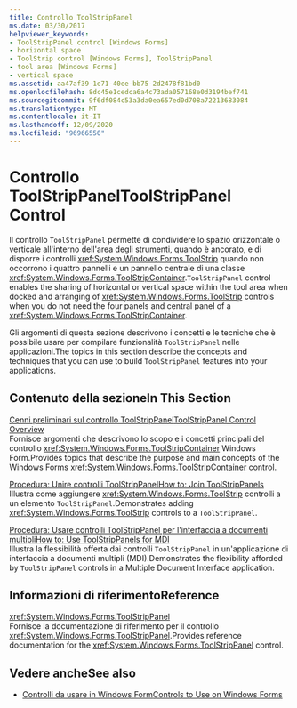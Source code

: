 ```yaml
---
title: Controllo ToolStripPanel
ms.date: 03/30/2017
helpviewer_keywords:
- ToolStripPanel control [Windows Forms]
- horizontal space
- ToolStrip control [Windows Forms], ToolStripPanel
- tool area [Windows Forms]
- vertical space
ms.assetid: aa47af39-1e71-40ee-bb75-2d2478f81bd0
ms.openlocfilehash: 8dc45e1cedca6a4c73ada057168e0d3194bef741
ms.sourcegitcommit: 9f6df084c53a3da0ea657ed0d708a72213683084
ms.translationtype: MT
ms.contentlocale: it-IT
ms.lasthandoff: 12/09/2020
ms.locfileid: "96966550"
---
```

# <a name="toolstrippanel-control"></a><span data-ttu-id="704a4-102">Controllo ToolStripPanel</span><span class="sxs-lookup"><span data-stu-id="704a4-102">ToolStripPanel Control</span></span>
<span data-ttu-id="704a4-103">Il controllo `ToolStripPanel` permette di condividere lo spazio orizzontale o verticale all'interno dell'area degli strumenti, quando è ancorato, e di disporre i controlli <xref:System.Windows.Forms.ToolStrip> quando non occorrono i quattro pannelli e un pannello centrale di una classe <xref:System.Windows.Forms.ToolStripContainer>.</span><span class="sxs-lookup"><span data-stu-id="704a4-103">`ToolStripPanel` control enables the sharing of horizontal or vertical space within the tool area when docked and arranging of <xref:System.Windows.Forms.ToolStrip> controls when you do not need the four panels and central panel of a <xref:System.Windows.Forms.ToolStripContainer>.</span></span>  
  
 <span data-ttu-id="704a4-104">Gli argomenti di questa sezione descrivono i concetti e le tecniche che è possibile usare per compilare funzionalità `ToolStripPanel` nelle applicazioni.</span><span class="sxs-lookup"><span data-stu-id="704a4-104">The topics in this section describe the concepts and techniques that you can use to build `ToolStripPanel` features into your applications.</span></span>  
  
## <a name="in-this-section"></a><span data-ttu-id="704a4-105">Contenuto della sezione</span><span class="sxs-lookup"><span data-stu-id="704a4-105">In This Section</span></span>  
 [<span data-ttu-id="704a4-106">Cenni preliminari sul controllo ToolStripPanel</span><span class="sxs-lookup"><span data-stu-id="704a4-106">ToolStripPanel Control Overview</span></span>](toolstrippanel-control-overview.md)  
 <span data-ttu-id="704a4-107">Fornisce argomenti che descrivono lo scopo e i concetti principali del controllo <xref:System.Windows.Forms.ToolStripContainer> Windows Form.</span><span class="sxs-lookup"><span data-stu-id="704a4-107">Provides topics that describe the purpose and main concepts of the Windows Forms <xref:System.Windows.Forms.ToolStripContainer> control.</span></span>  
  
 [<span data-ttu-id="704a4-108">Procedura: Unire controlli ToolStripPanel</span><span class="sxs-lookup"><span data-stu-id="704a4-108">How to: Join ToolStripPanels</span></span>](how-to-join-toolstrippanels.md)  
 <span data-ttu-id="704a4-109">Illustra come aggiungere <xref:System.Windows.Forms.ToolStrip> controlli a un elemento `ToolStripPanel`.</span><span class="sxs-lookup"><span data-stu-id="704a4-109">Demonstrates adding <xref:System.Windows.Forms.ToolStrip> controls to a `ToolStripPanel`.</span></span>  
  
 [<span data-ttu-id="704a4-110">Procedura: Usare controlli ToolStripPanel per l'interfaccia a documenti multipli</span><span class="sxs-lookup"><span data-stu-id="704a4-110">How to: Use ToolStripPanels for MDI</span></span>](how-to-use-toolstrippanels-for-mdi.md)  
 <span data-ttu-id="704a4-111">Illustra la flessibilità offerta dai controlli `ToolStripPanel` in un'applicazione di interfaccia a documenti multipli (MDI).</span><span class="sxs-lookup"><span data-stu-id="704a4-111">Demonstrates the flexibility afforded by `ToolStripPanel` controls in a Multiple Document Interface application.</span></span>  
  
## <a name="reference"></a><span data-ttu-id="704a4-112">Informazioni di riferimento</span><span class="sxs-lookup"><span data-stu-id="704a4-112">Reference</span></span>  
 <xref:System.Windows.Forms.ToolStripPanel>  
 <span data-ttu-id="704a4-113">Fornisce la documentazione di riferimento per il controllo <xref:System.Windows.Forms.ToolStripPanel>.</span><span class="sxs-lookup"><span data-stu-id="704a4-113">Provides reference documentation for the <xref:System.Windows.Forms.ToolStripPanel> control.</span></span>  
  
## <a name="see-also"></a><span data-ttu-id="704a4-114">Vedere anche</span><span class="sxs-lookup"><span data-stu-id="704a4-114">See also</span></span>

- [<span data-ttu-id="704a4-115">Controlli da usare in Windows Form</span><span class="sxs-lookup"><span data-stu-id="704a4-115">Controls to Use on Windows Forms</span></span>](controls-to-use-on-windows-forms.md)
